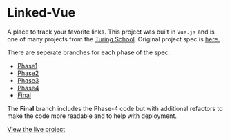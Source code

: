 # Linked-Vue

A place to track your favorite links.  This project was built in `Vue.js` and is one of many projects from the [Turing School](https://turing.io).  Original project spec is [here.](http://frontend.turing.io/projects/linked-list.html)

There are seperate branches for each phase of the spec:
- [Phase1](https://github.com/Jeff-Duke/linked-vue/tree/phase-1)
- [Phase2](https://github.com/Jeff-Duke/linked-vue/tree/phase-2)
- [Phase3](https://github.com/Jeff-Duke/linked-vue/tree/phase-3)
- [Phase4](https://github.com/Jeff-Duke/linked-vue/tree/phase-4)
- [Final](https://github.com/Jeff-Duke/linked-vue/tree/final)  

The **Final** branch includes the Phase-4 code but with additional refactors to make the code more readable and to help with deployment.

[View the live project](https://linked-vue.surge.sh)
